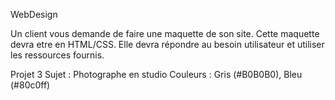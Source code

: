 WebDesign

Un client vous demande de faire une maquette de son site. Cette maquette devra etre en HTML/CSS. Elle devra répondre au besoin utilisateur et utiliser les ressources fournis.

Projet 3
Sujet : Photographe en studio
Couleurs : Gris (#B0B0B0), Bleu (#80c0ff)

